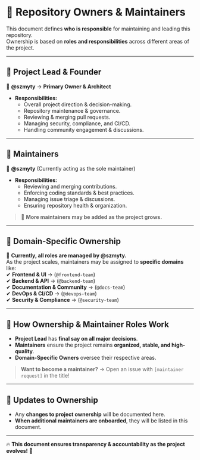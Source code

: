 # 📜 Repository Owners & Maintainers  

This document defines **who is responsible** for maintaining and leading this repository.  
Ownership is based on **roles and responsibilities** across different areas of the project.  

---

## **🔹 Project Lead & Founder**  
👤 **@szmyty** → **Primary Owner & Architect**  
- **Responsibilities:**  
  - Overall project direction & decision-making.  
  - Repository maintenance & governance.  
  - Reviewing & merging pull requests.  
  - Managing security, compliance, and CI/CD.  
  - Handling community engagement & discussions.  

---

## **🔹 Maintainers**  
👤 **@szmyty** (Currently acting as the sole maintainer)  
- **Responsibilities:**  
  - Reviewing and merging contributions.  
  - Enforcing coding standards & best practices.  
  - Managing issue triage & discussions.  
  - Ensuring repository health & organization.  

> 📌 **More maintainers may be added as the project grows.**  

---

## **🔹 Domain-Specific Ownership**  
📌 **Currently, all roles are managed by @szmyty.**  
As the project scales, maintainers may be assigned to **specific domains** like:  
✔ **Frontend & UI** → (`@frontend-team`)  
✔ **Backend & API** → (`@backend-team`)  
✔ **Documentation & Community** → (`@docs-team`)  
✔ **DevOps & CI/CD** → (`@devops-team`)  
✔ **Security & Compliance** → (`@security-team`)  

---

## **🔹 How Ownership & Maintainer Roles Work**  
- **Project Lead** has **final say on all major decisions**.  
- **Maintainers** ensure the project remains **organized, stable, and high-quality**.  
- **Domain-Specific Owners** oversee their respective areas.  

> **Want to become a maintainer?** → Open an issue with `[maintainer request]` in the title!  

---

## **🔹 Updates to Ownership**  
- Any **changes to project ownership** will be documented here.  
- **When additional maintainers are onboarded**, they will be listed in this document.  

---

🔥 **This document ensures transparency & accountability as the project evolves!** 🚀  
